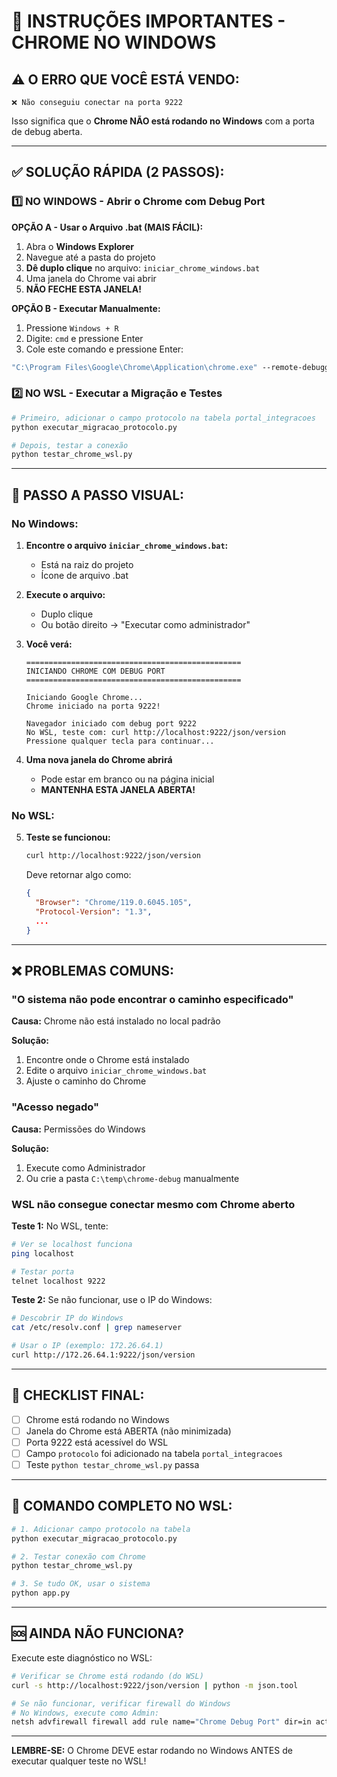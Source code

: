 # 🚨 INSTRUÇÕES IMPORTANTES - CHROME NO WINDOWS

## ⚠️ O ERRO QUE VOCÊ ESTÁ VENDO:

```
❌ Não conseguiu conectar na porta 9222
```

Isso significa que o **Chrome NÃO está rodando no Windows** com a porta de debug aberta.

---

## ✅ SOLUÇÃO RÁPIDA (2 PASSOS):

### 1️⃣ NO WINDOWS - Abrir o Chrome com Debug Port

**OPÇÃO A - Usar o Arquivo .bat (MAIS FÁCIL):**

1. Abra o **Windows Explorer**
2. Navegue até a pasta do projeto
3. **Dê duplo clique** no arquivo: `iniciar_chrome_windows.bat`
4. Uma janela do Chrome vai abrir
5. **NÃO FECHE ESTA JANELA!**

**OPÇÃO B - Executar Manualmente:**

1. Pressione `Windows + R`
2. Digite: `cmd` e pressione Enter
3. Cole este comando e pressione Enter:
```cmd
"C:\Program Files\Google\Chrome\Application\chrome.exe" --remote-debugging-port=9222 --user-data-dir="C:\temp\chrome-debug"
```

### 2️⃣ NO WSL - Executar a Migração e Testes

```bash
# Primeiro, adicionar o campo protocolo na tabela portal_integracoes
python executar_migracao_protocolo.py

# Depois, testar a conexão
python testar_chrome_wsl.py
```

---

## 📸 PASSO A PASSO VISUAL:

### No Windows:

1. **Encontre o arquivo `iniciar_chrome_windows.bat`:**
   - Está na raiz do projeto
   - Ícone de arquivo .bat

2. **Execute o arquivo:**
   - Duplo clique
   - Ou botão direito → "Executar como administrador"

3. **Você verá:**
   ```
   ================================================
   INICIANDO CHROME COM DEBUG PORT
   ================================================
   
   Iniciando Google Chrome...
   Chrome iniciado na porta 9222!
   
   Navegador iniciado com debug port 9222
   No WSL, teste com: curl http://localhost:9222/json/version
   Pressione qualquer tecla para continuar...
   ```

4. **Uma nova janela do Chrome abrirá**
   - Pode estar em branco ou na página inicial
   - **MANTENHA ESTA JANELA ABERTA!**

### No WSL:

5. **Teste se funcionou:**
   ```bash
   curl http://localhost:9222/json/version
   ```
   
   Deve retornar algo como:
   ```json
   {
     "Browser": "Chrome/119.0.6045.105",
     "Protocol-Version": "1.3",
     ...
   }
   ```

---

## ❌ PROBLEMAS COMUNS:

### "O sistema não pode encontrar o caminho especificado"

**Causa:** Chrome não está instalado no local padrão

**Solução:** 
1. Encontre onde o Chrome está instalado
2. Edite o arquivo `iniciar_chrome_windows.bat`
3. Ajuste o caminho do Chrome

### "Acesso negado"

**Causa:** Permissões do Windows

**Solução:**
1. Execute como Administrador
2. Ou crie a pasta `C:\temp\chrome-debug` manualmente

### WSL não consegue conectar mesmo com Chrome aberto

**Teste 1:** No WSL, tente:
```bash
# Ver se localhost funciona
ping localhost

# Testar porta
telnet localhost 9222
```

**Teste 2:** Se não funcionar, use o IP do Windows:
```bash
# Descobrir IP do Windows
cat /etc/resolv.conf | grep nameserver

# Usar o IP (exemplo: 172.26.64.1)
curl http://172.26.64.1:9222/json/version
```

---

## 🎯 CHECKLIST FINAL:

- [ ] Chrome está rodando no Windows
- [ ] Janela do Chrome está ABERTA (não minimizada)
- [ ] Porta 9222 está acessível do WSL
- [ ] Campo `protocolo` foi adicionado na tabela `portal_integracoes`
- [ ] Teste `python testar_chrome_wsl.py` passa

---

## 📝 COMANDO COMPLETO NO WSL:

```bash
# 1. Adicionar campo protocolo na tabela
python executar_migracao_protocolo.py

# 2. Testar conexão com Chrome
python testar_chrome_wsl.py

# 3. Se tudo OK, usar o sistema
python app.py
```

---

## 🆘 AINDA NÃO FUNCIONA?

Execute este diagnóstico no WSL:

```bash
# Verificar se Chrome está rodando (do WSL)
curl -s http://localhost:9222/json/version | python -m json.tool

# Se não funcionar, verificar firewall do Windows
# No Windows, execute como Admin:
netsh advfirewall firewall add rule name="Chrome Debug Port" dir=in action=allow protocol=TCP localport=9222
```

---

**LEMBRE-SE:** O Chrome DEVE estar rodando no Windows ANTES de executar qualquer teste no WSL!